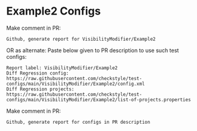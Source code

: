 # Example2 Configs
Make comment in PR:
```
Github, generate report for VisibilityModifier/Example2
```
OR as alternate:
Paste below given to PR description to use such test configs:
```
Report label: VisibilityModifier/Example2
Diff Regression config: https://raw.githubusercontent.com/checkstyle/test-configs/main/VisibilityModifier/Example2/config.xml
Diff Regression projects: https://raw.githubusercontent.com/checkstyle/test-configs/main/VisibilityModifier/Example2/list-of-projects.properties
```
Make comment in PR:
```
Github, generate report for configs in PR description
```
